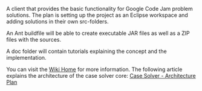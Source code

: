 A client that provides the basic functionality for Google Code Jam problem solutions.
The plan is setting up the project as an Eclipse workspace and adding solutions in their own src-folders.

An Ant buildfile will be able to create executable JAR files as well as a ZIP files with the sources.

A doc folder will contain tutorials explaining the concept and the implementation.

You can visit the [Wiki Home](CodeJamCaseSolverHome.md) for more information.
The following article explains the architecture of the case solver core:
[Case Solver - Architecture Plan](CaseSolverArchitecture.md)